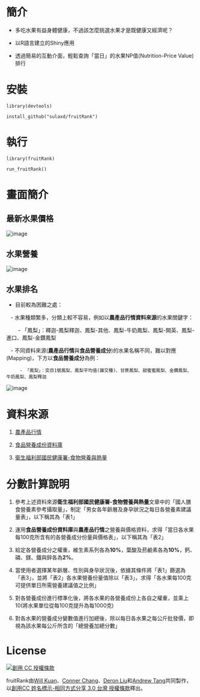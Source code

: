 # 簡介

- 多吃水果有益身體健康，不過該怎麼挑選水果才是既健康又經濟呢？

- 以R語言建立的Shiny應用

- 透過簡易的互動介面，輕鬆查詢「當日」的水果NP值(Nutrition-Price Value)排行

# 安裝
```
library(devtools)

install_github("sulaxd/fruitRank")
```

# 執行
```
library(fruitRank)

run_fruitRank()
```

# 畫面簡介
## 最新水果價格
![image](https://cloud.githubusercontent.com/assets/5773822/21128998/05c95f98-c13a-11e6-8d04-6b825d12be62.png)

## 水果營養
![image](https://cloud.githubusercontent.com/assets/5773822/21129024/2e5f51e2-c13a-11e6-996d-a852e459b1b1.png)

## 水果排名
- 目前較為困難之處：

    - 水果種類繁多，分類上較不容易，例如以**農產品行情資料來源**的水果關鍵字：
    
         - 「鳳梨」：釋迦-鳳梨釋迦、鳳梨-其他、鳳梨-牛奶鳳梨、鳳梨-開英、鳳梨-進口、鳳梨-金鑽鳳梨
        
    - 不同資料來源(**農產品行情**與**食品營養成分**)的水果名稱不同，難以對應(Mapping)，下方以**食品營養成分**為例：
    
         - 「鳳梨」：突目1號鳳梨、鳳梨平均值(雜交種)、甘蔗鳳梨、甜蜜蜜鳳梨、金鑽鳳梨、牛奶鳳梨、鳳梨釋迦


![image](https://cloud.githubusercontent.com/assets/5773822/21129036/3aa013ce-c13a-11e6-93c8-b0cefe5cdb60.png)

# 資料來源

1. [農產品行情](http://m.coa.gov.tw/OpenData/FarmTransData.aspx)

1. [食品營養成份資料庫](https://consumer.fda.gov.tw/Food/TFND.aspx?nodeID=178#)

1. [衛生福利部國民健康署-食物營養與熱量](http://www.hpa.gov.tw/BHPNet/Web/healthtopic/TopicArticle.aspx?No=201308300011&parentid=201205100003)

# 分數計算說明

1. 參考上述資料來源**衛生福利部國民健康署-食物營養與熱量**文章中的「國人膳食營養素參考攝取量」，制定「男女各年齡層及身孕狀況之每日各營養素建議量表」，以下稱其為「表1」

1. 運用**食品營養成份資料庫**與**農產品行情**之營養與價格資料，求得「當日各水果每100克所含有的各營養成分份量與價格表」，以下稱其為「表2」

1. 給定各營養成分之權重，維生素系列各為**10%**，葉酸及菸鹼素各為**10%**，鈣、磷、鎂、鐵與鋅各為**2%**。

1. 當使用者選擇某年齡層、性別與身孕狀況後，依據其條件將「表1」篩選為「表3」，並將「表2」各水果營養份量值除以「表3」，求得「各水果每100克可提供單日所需營養建議值之比例」

1. 對各營養成份進行標準化後，將各水果的各營養成份上各自之權重，並乘上10(將水果單位從每100克提升為每1000克)

1. 對各水果的營養成分變數值進行加總後，除以每日各水果之每公斤批發價，即視為該水果每公斤所含的「總營養加總分數」

# License

<a rel="license" href="http://creativecommons.org/licenses/by-sa/3.0/tw/"><img alt="創用 CC 授權條款" style="border-width:0" src="https://i.creativecommons.org/l/by-sa/3.0/tw/88x31.png" /></a>

fruitRank由[Will Kuan](https://github.com/Willdata)、[Conner Chang](https://github.com/ConnerChang)、[Deron Liu](https://github.com/deli1028)和[Andrew Tang](https://github.com/sulaxd)共同製作，以<a rel="license" href="http://creativecommons.org/licenses/by-sa/3.0/tw/">創用CC 姓名標示-相同方式分享 3.0 台灣 授權條款</a>釋出。


